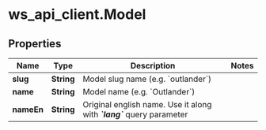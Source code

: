 # ws_api_client.Model

## Properties
Name | Type | Description | Notes
------------ | ------------- | ------------- | -------------
**slug** | **String** | Model slug name (e.g. &#x60;outlander&#x60;) | 
**name** | **String** | Model name (e.g. &#x60;Outlander&#x60;) | 
**nameEn** | **String** |  Original english name. Use it along with _**&#x60;lang&#x60;**_ query parameter   | 


